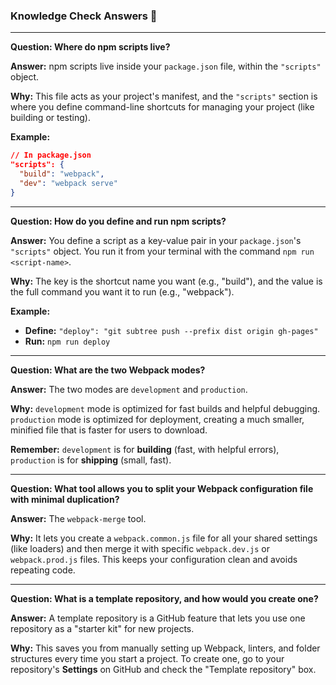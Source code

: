 ### Knowledge Check Answers 🎯

-----

**Question: Where do npm scripts live?**

**Answer:** npm scripts live inside your `package.json` file, within the `"scripts"` object.

**Why:** This file acts as your project's manifest, and the `"scripts"` section is where you define command-line shortcuts for managing your project (like building or testing).

**Example:**

```json
// In package.json
"scripts": {
  "build": "webpack",
  "dev": "webpack serve"
}
```

-----

**Question: How do you define and run npm scripts?**

**Answer:** You define a script as a key-value pair in your `package.json`'s `"scripts"` object. You run it from your terminal with the command `npm run <script-name>`.

**Why:** The key is the shortcut name you want (e.g., "build"), and the value is the full command you want it to run (e.g., "webpack").

**Example:**

  * **Define:** `"deploy": "git subtree push --prefix dist origin gh-pages"`
  * **Run:** `npm run deploy`

-----

**Question: What are the two Webpack modes?**

**Answer:** The two modes are `development` and `production`.

**Why:** `development` mode is optimized for fast builds and helpful debugging. `production` mode is optimized for deployment, creating a much smaller, minified file that is faster for users to download.

**Remember:** `development` is for **building** (fast, with helpful errors), `production` is for **shipping** (small, fast).

-----

**Question: What tool allows you to split your Webpack configuration file with minimal duplication?**

**Answer:** The `webpack-merge` tool.

**Why:** It lets you create a `webpack.common.js` file for all your shared settings (like loaders) and then merge it with specific `webpack.dev.js` or `webpack.prod.js` files. This keeps your configuration clean and avoids repeating code.

-----

**Question: What is a template repository, and how would you create one?**

**Answer:** A template repository is a GitHub feature that lets you use one repository as a "starter kit" for new projects.

**Why:** This saves you from manually setting up Webpack, linters, and folder structures every time you start a project. To create one, go to your repository's **Settings** on GitHub and check the "Template repository" box.